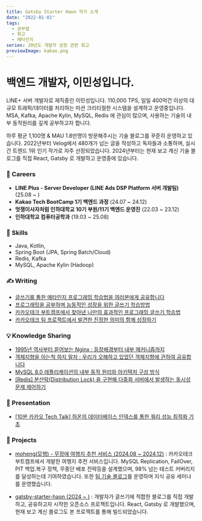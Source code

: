 ```yaml
---
title: Gatsby Starter Haon 작가 소개
date: "2022-01-01"
tags:
  - 공부법
  - 회고
  - 메타인지
series: 20년도 개발자 성장 관련 회고
previewImage: kakao.png
---
```


# 백엔드 개발자, 이민성입니다.

LINE+ 서버 개발자로 재직중인 이민성입니다. 110,000 TPS, 일일 400억건 이상의 대규모 트래픽/데이터를 처리하는 미션 크리티컬한 시스템을 설계하고 운영중입니다. MSA, Kafka, Apache Kylin, MySQL, Redis 에 관심이 많으며, 사용하는 기술의 내부 동작원리를 깊게 공부하고자 합니다. 

하루 평균 1,100명 & MAU 1.8만명이 방문해주시는 기술 블로그를 꾸준히 운영하고 있습니다. 2022년부터 Velog에서 480개가 넘는 글을 작성하고 독자들과 소통하며, 실시간 트렌드 1위 인기 작가로 자주 선정되었습니다. 2024년부터는 현재 보고 계신 기술 블로그를 직접 React, Gatsby 로 개발하고 운영중에 있습니다.

### 🚀 Careers

- **LINE Plus - Server Developer (LINE Ads DSP Platform 서버 개발팀)** (25.08 ~ )
- **Kakao Tech BootCamp 1기 백엔드 과정** (24.07 ~ 24.12)
- **멋쟁이사자처럼 인하대학교 10기 부원/11기 백엔드 운영진** (22.03 ~ 23.12)
- **인하대학교 컴퓨터공학과** (19.03 ~ 25.08)

### 📸 Skills

- Java, Kotlin, 
- Spring Boot (JPA, Spring Batch/Cloud)
- Redis, Kafka
- MySQL, Apache Kylin (Hadoop)

### ✍️ Writing

- [글쓰기를 통한 메타인지 프로그래밍 학습법을 여러분에게 공유합니다](https://velog.io/@msung99/회고-글쓰기가-정말-나에게-도움이될까)
- [프로그래밍을 공부하며 능동적인 성장을 위한 글쓰기 학습방법](https://haon.blog/%ED%9A%8C%EA%B3%A0/growth-learning/)
- [카카오테크 부트캠프에서 찾아낸 나만의 효과적인 프로그래밍 글쓰기 학습법](https://haon.blog/%ED%9A%8C%EA%B3%A0/effective-study-way/)
- [카카오테크 팀 프로젝트에서 발견한 진정한 의미의 함께 성장하기](https://haon.blog/%ED%9A%8C%EA%B3%A0/growing-up-together/)

### 💡 Knowledge Sharing

- [1995년 역사부터 뜯어보는 Nginx : 등장배경부터 내부 메커니즘까지](https://velog.io/@msung99/Nginx-1995년-역사부터-뜯어보는-Nginx-등장배경부터-내부-메커니즘까지)
- [객체지향을 아는척 하지 말자 : 우리가 오해하고 있었던 객체지향에 관하여 공유합니다](https://velog.io/@msung99/객체지향을-아는척-하지-말자-우리가-오해하고-있었던-객체지향에-관하여-공유합니다)
- [MySQL 8.0 레플리케이션의 내부 동작 원리와 아키텍처 구성 방식](https://haon.blog/database/replication-architecture/)
- [[Redis] 분산락(Distribution Lock) 을 구현해 다중화 서버에서 발생하는 동시성 문제 제어하기](https://velog.io/@msung99/Redis-분산-락을-구현해-race-condition-동시성-이슈-해결하기) 

### 📢 Presentation

- [[10분 카카오 Tech Talk] 하온의 데이터베이스 인덱스를 통한 쿼리 성능 최적화 기초](https://www.youtube.com/watch?v=tJEbhINVPA8)

### 🎸 Projects

- [moheng(모행) - 무장애 여행지 추천 서비스 (2024.08 ~ 2024.12)](https://github.com/kakaotech-25/moheng) : 카카오테크 부트캠프에서 개발한 여행지 추천 서비스입니다. MySQL Replication, FailOver, PIT 백업.복구 정책, 무중단 배포 전략등을 설계했으며, 98% 넘는 테스트 커버리지를 달성하는데 기여하였습니다. 또한 [팀 기술 블로그](https://github.com/kakaotech-25/harmony-tech-blog.git)를 운영하며 지식 공유 세미나를 운영했습니다.

- [gatsby-starter-haon (2024 ~ )](https://github.com/msung99/Gatsby-Starter-Haon.git) : 개발자가 글쓰기에 적합한 블로그를 직접 개발하고, 공유하고자 시작한 오픈소스 프로젝트입니다.  React, Gatsby 로 개발했으며, 현재 보고 계신 블로그도 본 프로젝트를 통해 빌드되었습니다.